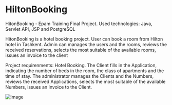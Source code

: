 # HiltonBooking
HitonBooking - Epam Training Final Project. Used technologies: Java, Servlet API, JSP and PostgreSQL

HitonBooking is a hotel booking project. User can book a room from Hilton hotel in Tashkent. Admin can manages the users and the rooms, reviews the received reservations, selects the most suitable of the available rooms, issues an invoice to the client

Project requirenments:
Hotel Booking. The Client fills in the Application, indicating the number of beds in the room, the class of apartments and the time of stay. 
The administrator manages the Clients and the Numbers, reviews the received Applications, selects the most suitable of the available Numbers, issues an Invoice to the Client.

![image](https://github.com/AkobirToshtemirov/HiltonBooking/assets/88495573/2390406f-9b56-438c-98de-a6a4c8e306aa)
